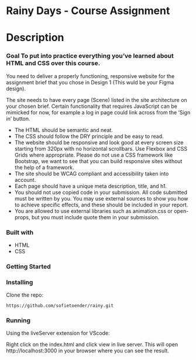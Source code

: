 # Rainy Days - Course Assignment

# Description

### Goal To put into practice everything you’ve learned about HTML and CSS over this course.

You need to deliver a properly functioning, responsive website for the assignment brief that you chose in Design 1 (This wuld be your Figma design).

The site needs to have every page (Scene) listed in the site architecture on your chosen brief. Certain functionality that requires JavaScript can be mimicked for now, for example a log in page could link across from the ‘Sign in’ button.

- The HTML should be semantic and neat.
- The CSS should follow the DRY principle and be easy to read.
- The website should be responsive and look good at every screen size starting from 320px with no horizontal scrollbars. Use Flexbox and CSS Grids where appropriate. Please do not use a CSS framework like Bootstrap, we want to see that you can build responsive sites without the help of a framework.
- The site should be WCAG compliant and accessibility taken into account.
- Each page should have a unique meta description, title, and h1.
- You should not use copied code in your submission. All code submitted must be written by you. You may use external sources to show you how to achieve specific effects, and these should be included in your report.
- You are allowed to use external libraries such as animation.css or open-props, but you must include quote them in your submission.

### Built with
- HTML
- CSS

### Getting Started

### Installing
Clone the repo:
``` 
https://github.com/sofietoender/rainy.git
```

### Running
Using the liveServer extension for VScode:

Right click on the index.html and click view in live server. This will open http://localhost:3000 in your browser where you can see the result.


